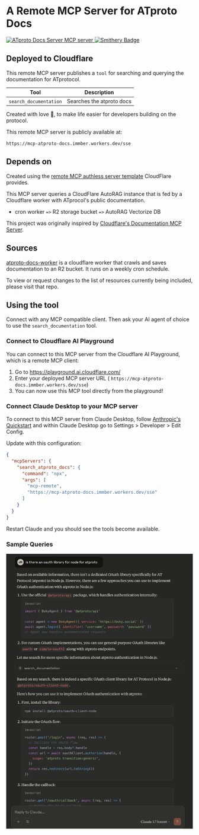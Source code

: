 # A Remote MCP Server for ATproto Docs 
<a href="https://glama.ai/mcp/servers/@immber/mcp-atproto-docs">
  <img width="380" height="200" src="https://glama.ai/mcp/servers/@immber/mcp-atproto-docs/badge" alt="ATproto Docs Server MCP server" />
</a>
<a href="https://smithery.ai/server/@immber/mcp-atproto-docs"><img alt="Smithery Badge" src="https://smithery.ai/badge/@immber/mcp-atproto-docs"></a>


## Deployed to Cloudflare 


This remote MCP server publishes a `tool` for searching and querying the documentation for ATprotocol.

| Tool                   | Description             |
|------------------------|-------------------------|
| `search_documentation` | Searches the atproto docs |


Created with love 💙, to make life easier for developers building on the protocol. 

This remote MCP server is publicly available at: 
```
https://mcp-atproto-docs.immber.workers.dev/sse
```

## Depends on

Created using the [remote MCP authless server template](https://github.com/cloudflare/ai/tree/main/demos/remote-mcp-authless) CloudFlare provides. 

This MCP server queries a CloudFlare AutoRAG instance that is fed by a Cloudflare worker with ATprocol's public documentation. 
* cron worker `=>`  R2 storage bucket `=>`  AutoRAG  Vectorize DB
  

This project was originally inspired by [Cloudflare's Documentation MCP Server](https://github.com/cloudflare/mcp-server-cloudflare/tree/main/apps/docs-vectorize). 


## Sources

[atproto-docs-worker](https://github.com/immber/atproto-docs-worker) is a cloudflare worker that crawls and saves documentation to an R2 bucket. It runs on a weekly cron schedule. 

To view or request changes to the list of resources currently being included, please visit that repo.  

## Using the tool
Connect with any MCP compatible client. Then ask your AI agent of choice to use the `search_documentation` tool. 

### Connect to Cloudflare AI Playground

You can connect to this MCP server from the Cloudflare AI Playground, which is a remote MCP client:

1. Go to https://playground.ai.cloudflare.com/
2. Enter your deployed MCP server URL ( `https://mcp-atproto-docs.immber.workers.dev/sse`)
3. You can now use this MCP tool directly from the playground!

### Connect Claude Desktop to your MCP server

To connect to this MCP server from Claude Desktop, follow [Anthropic's Quickstart](https://modelcontextprotocol.io/quickstart/user) and within Claude Desktop go to Settings > Developer > Edit Config.

Update with this configuration:

```json
{
  "mcpServers": {
    "search_atproto_docs": {
      "command": "npx",
      "args": [
        "mcp-remote",
        "https://mcp-atproto-docs.immber.workers.dev/sse"
      ]
    }
  }
}
```


Restart Claude and you should see the tools become available. 

### Sample Queries
![screenshot from claude desktop showing the results of a query about oauth](https://github.com/immber/mcp-atproto-docs/blob/b602d5b7a3c9609a2ff23e9c4572c34d30b50d99/Screenshot-oauth.png)
